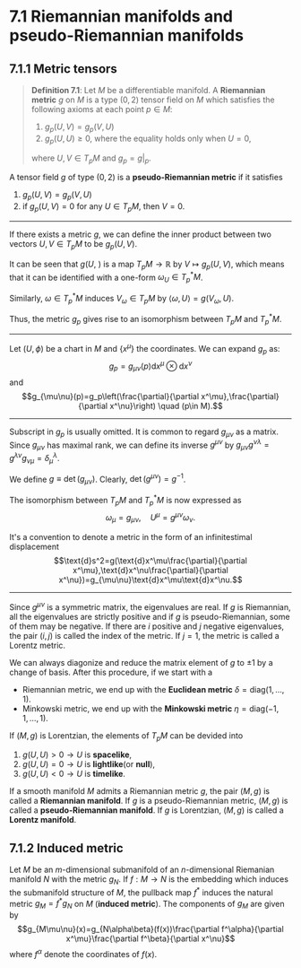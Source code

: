 # 7.1 Riemannian manifolds and pseudo-Riemannian manifolds


## 7.1.1 Metric tensors


>**Definition 7.1**: Let $M$ be a differentiable manifold. A **Riemannian metric** $g$ on $M$ is a type $(0, 2)$ tensor field on $M$ which satisfies the following axioms at each point $p \in M$:
>1. $g_p(U,V)=g_p(V,U)$
>2. $g_p(U,U)\ge0$, where the equality holds only when $U=0$,
>
>where $U,V\in T_p M$ and $g_p=g|_p$.

A tensor field $g$ of type $(0, 2)$ is a **pseudo-Riemannian metric** if it satisfies
1. $g_p(U,V)=g_p(V,U)$
2. if $g_p(U,V)=0$ for any $U\in T_p M$, then $V=0$.

---
If there exists a metric $g$, we can define the inner product between two vectors $U, V\in T_pM$ to be $g_p(U,V)$.

It can be seen that $g(U,\ )$ is a map $T_pM\to \mathbb{R}$ by $V\mapsto g_p(U,V)$, which means that it can be identified with a one-form $\omega_U\in T_p^* M$. 

Similarly, $\omega\in T^*_p M$ induces $V_\omega\in T_pM$ by $\langle \omega,U\rangle=g(V_\omega,U)$.

Thus, the metric $g_p$ gives rise to an isomorphism between $T_pM$ and $T^*_pM$.

---
Let $(U,\phi)$ be a chart in $M$ and $\{x^\mu\}$ the coordinates. We can expand $g_p$ as:
$$g_p=g_{\mu\nu}(p)\text{d}x^\mu\otimes\text{d}x^\nu$$
and
$$g_{\mu\nu}(p)=g_p\left(\frac{\partial}{\partial x^\mu},\frac{\partial}{\partial x^\nu}\right) \quad (p\in M).$$

---
Subscript in $g_p$ is usually omitted. It is common to regard $g_{\mu\nu}$ as a matrix. Since $g_{\mu\nu}$ has maximal rank, we can define its inverse $g^{\mu\nu}$ by $g_{\mu\nu}g^{\nu\lambda}=g^{\lambda\nu}g_{\nu\mu}=\delta^\lambda_\mu$.

We define $g\equiv\det(g_{\mu\nu})$. Clearly, $\det(g^{\mu\nu})=g^{-1}$.

The isomorphism between $T_p M$ and $T^*_p M$ is now expressed as
$$\omega_\mu=g_{\mu\nu},\quad U^\mu=g^{\mu\nu}\omega_\nu.$$

It's a convention to denote a metric in the form of an infinitestimal displacement
$$\text{d}s^2=g(\text{d}x^\mu\frac{\partial}{\partial x^\mu},\text{d}x^\nu\frac{\partial}{\partial x^\nu})=g_{\mu\nu}\text{d}x^\mu\text{d}x^\nu.$$

---

Since $g^{\mu\nu}$ is a symmetric matrix, the eigenvalues are real. If $g$ is Riemannian, all the eigenvalues are strictly positive and if $g$ is pseudo-Riemannian, some of them may be negative. If there are $i$ positive and $j$ negative eigenvalues, the pair $(i, j)$ is called the index of the metric. If $j = 1$, the metric is called a Lorentz metric.

We can always diagonize and reduce the matrix element of $g$ to $\pm1$ by a change of basis. After this procedure, if we start with a
- Riemannian metric, we end up with the **Euclidean metric** $\delta=\text{diag}(1,\dots,1)$.
- Minkowski metric, we end up with the **Minkowski metric** $\eta=\text{diag}(-1,1,\dots,1)$.

If $(M,g)$ is Lorentzian, the elements of $T_p M$ can be devided into
1. $g(U,U)\gt0\to U$ is **spacelike**,
2. $g(U,U)=0\to U$ is **lightlike**(or **null**),
3. $g(U,U)\lt0\to U$ is **timelike**.

If a smooth manifold $M$ admits a Riemannian metric $g$, the pair $(M, g)$ is called a **Riemannian manifold**. If $g$ is a pseudo-Riemannian metric, $(M,g)$ is called a **pseudo-Riemannian manifold**. If $g$ is Lorentzian, $(M, g)$ is called a **Lorentz manifold**.

## 7.1.2 Induced metric

Let $M$ be an $m$-dimensional submanifold of an $n$-dimensional Riemanian manifold $N$ with the metric $g_N$. If $f:M\to N$ is the embedding which induces the submanifold structure of $M$, the pullback map $f^*$ induces the natural metric $g_M=f^* g_N$ on $M$ (**induced metric**). The components of $g_M$ are given by
$$g_{M\mu\nu}(x)=g_{N\alpha\beta}(f(x))\frac{\partial f^\alpha}{\partial x^\mu}\frac{\partial f^\beta}{\partial x^\nu}$$
where $f^\alpha$ denote the coordinates of $f(x)$.